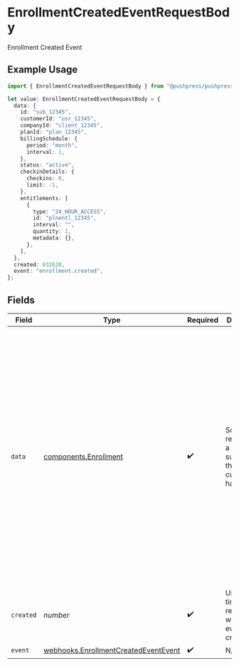 # EnrollmentCreatedEventRequestBody

Enrollment Created Event

## Example Usage

```typescript
import { EnrollmentCreatedEventRequestBody } from "@pushpress/pushpress/models/webhooks";

let value: EnrollmentCreatedEventRequestBody = {
  data: {
    id: "sub_12345",
    customerId: "usr_12345",
    companyId: "client_12345",
    planId: "plan_12345",
    billingSchedule: {
      period: "month",
      interval: 1,
    },
    status: "active",
    checkinDetails: {
      checkins: 0,
      limit: -1,
    },
    entitlements: [
      {
        type: "24_HOUR_ACCESS",
        id: "plnentl_12345",
        interval: "",
        quantity: 1,
        metadata: {},
      },
    ],
  },
  created: 832620,
  event: "enrollment.created",
};
```

## Fields

| Field                                                                                                                                                                                                                                                                                                                                                        | Type                                                                                                                                                                                                                                                                                                                                                         | Required                                                                                                                                                                                                                                                                                                                                                     | Description                                                                                                                                                                                                                                                                                                                                                  | Example                                                                                                                                                                                                                                                                                                                                                      |
| ------------------------------------------------------------------------------------------------------------------------------------------------------------------------------------------------------------------------------------------------------------------------------------------------------------------------------------------------------------ | ------------------------------------------------------------------------------------------------------------------------------------------------------------------------------------------------------------------------------------------------------------------------------------------------------------------------------------------------------------ | ------------------------------------------------------------------------------------------------------------------------------------------------------------------------------------------------------------------------------------------------------------------------------------------------------------------------------------------------------------ | ------------------------------------------------------------------------------------------------------------------------------------------------------------------------------------------------------------------------------------------------------------------------------------------------------------------------------------------------------------ | ------------------------------------------------------------------------------------------------------------------------------------------------------------------------------------------------------------------------------------------------------------------------------------------------------------------------------------------------------------ |
| `data`                                                                                                                                                                                                                                                                                                                                                       | [components.Enrollment](../../models/components/enrollment.md)                                                                                                                                                                                                                                                                                               | :heavy_check_mark:                                                                                                                                                                                                                                                                                                                                           | Schema representing a subscription that a customer has to a plan                                                                                                                                                                                                                                                                                             | {<br/>"id": "sub_12345",<br/>"customerId": "usr_12345",<br/>"companyId": "client_12345",<br/>"planId": "plan_12345",<br/>"status": "active",<br/>"billingSchedule": {<br/>"period": "month",<br/>"interval": 1<br/>},<br/>"checkinDetails": {<br/>"checkins": 0,<br/>"limit": -1<br/>},<br/>"entitlements": [<br/>{<br/>"id": "plnentl_12345",<br/>"type": "24_HOUR_ACCESS",<br/>"interval": "",<br/>"quantity": 1,<br/>"metadata": {}<br/>}<br/>]<br/>} |
| `created`                                                                                                                                                                                                                                                                                                                                                    | *number*                                                                                                                                                                                                                                                                                                                                                     | :heavy_check_mark:                                                                                                                                                                                                                                                                                                                                           | Unix timestamp representing when the event was created                                                                                                                                                                                                                                                                                                       |                                                                                                                                                                                                                                                                                                                                                              |
| `event`                                                                                                                                                                                                                                                                                                                                                      | [webhooks.EnrollmentCreatedEventEvent](../../models/webhooks/enrollmentcreatedeventevent.md)                                                                                                                                                                                                                                                                 | :heavy_check_mark:                                                                                                                                                                                                                                                                                                                                           | N/A                                                                                                                                                                                                                                                                                                                                                          |                                                                                                                                                                                                                                                                                                                                                              |